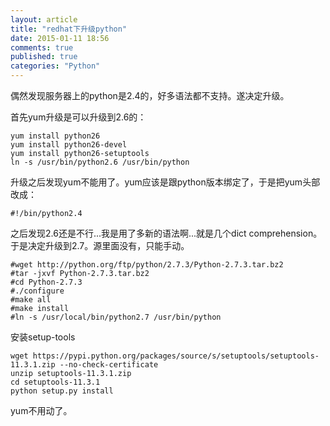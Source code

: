 ```yaml
---
layout: article
title: "redhat下升级python"
date: 2015-01-11 18:56
comments: true
published: true
categories: "Python"
---
```

  偶然发现服务器上的python是2.4的，好多语法都不支持。遂决定升级。

  首先yum升级是可以升级到2.6的：

  	yum install python26
  	yum install python26-devel
  	yum install python26-setuptools
  	ln -s /usr/bin/python2.6 /usr/bin/python

  升级之后发现yum不能用了。yum应该是跟python版本绑定了，于是把yum头部改成：

  	#!/bin/python2.4

  之后发现2.6还是不行...我是用了多新的语法啊...就是几个dict comprehension。于是决定升级到2.7。源里面没有，只能手动。

  	#wget http://python.org/ftp/python/2.7.3/Python-2.7.3.tar.bz2  
  	#tar -jxvf Python-2.7.3.tar.bz2
  	#cd Python-2.7.3  
  	#./configure  
	#make all             
	#make install
	#ln -s /usr/local/bin/python2.7 /usr/bin/python  

  安装setup-tools

  	wget https://pypi.python.org/packages/source/s/setuptools/setuptools-11.3.1.zip --no-check-certificate
  	unzip setuptools-11.3.1.zip
  	cd setuptools-11.3.1
  	python setup.py install

  yum不用动了。